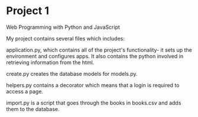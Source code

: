 # Project 1

Web Programming with Python and JavaScript

My project contains several files which includes: 

application.py, which contains all of the project's functionality- it sets up the environment and configures apps. It also contains the python involved in retrieving information from the html. 

create.py creates the database models for models.py.

helpers.py contains a decorator which means that a login is required to access a page.

import.py is a script that goes through the books in books.csv and adds them to the database.
